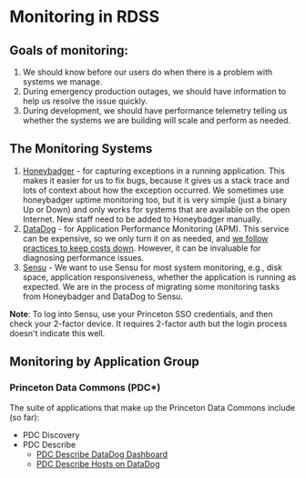 # Monitoring in RDSS
## Goals of monitoring:
1. We should know before our users do when there is a problem with systems we manage.
2. During emergency production outages, we should have information to help us resolve the issue quickly.
3. During development, we should have performance telemetry telling us whether the systems we are building will scale and perform as needed.

## The Monitoring Systems
1. [Honeybadger](https://app.honeybadger.io) - for capturing exceptions in a running application. This makes it easier for us to fix bugs, because it gives us a stack trace and lots of context about how the exception occurred. We sometimes use honeybadger uptime monitoring too, but it is very simple (just a binary Up or Down) and only works for systems that are available on the open Internet. New staff need to be added to Honeybadger manually. 
2. [DataDog](https://app.datadoghq.com) - for Application Performance Monitoring (APM). This service can be expensive, so we only turn it on as needed, and [we follow practices to keep costs down](https://github.com/pulibrary/pul-it-handbook/blob/main/services/datadog.md#tips-for-controlling-costs). However, it can be invaluable for diagnosing performance issues.
3. [Sensu](https://lib-monitor.princeton.edu/) - We want to use Sensu for most system monitoring, e.g., disk space, application responsiveness, whether the application is running as expected. We are in the process of migrating some monitoring tasks from Honeybadger and DataDog to Sensu.

**Note**: To log into Sensu, use your Princeton SSO credentials, and then check your 2-factor device. It requires 2-factor auth but the login process doesn't indicate this well.

## Monitoring by Application Group
### Princeton Data Commons (PDC*)
The suite of applications that make up the Princeton Data Commons include (so far):
* PDC Discovery
* PDC Describe
  * [PDC Describe DataDog Dashboard](https://app.datadoghq.com/dashboard/ys9-2u3-i84/rdss-monitoring?from_ts=1684345124388&to_ts=1684348724388&live=true)
  * [PDC Describe Hosts on DataDog](https://app.datadoghq.com/infrastructure?tags=application%3Apdc-describe)
